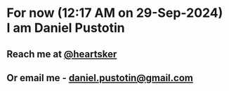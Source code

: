 # For now (12:17 AM on 29-Sep-2024) I am Daniel Pustotin
## Reach me at [@heartsker](https://t.me/heartsker)
## Or email me - daniel.pustotin@gmail.com
